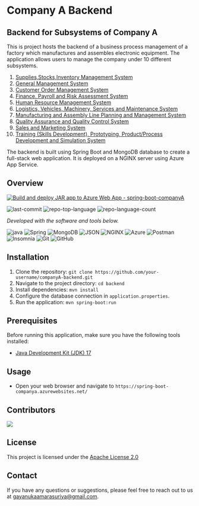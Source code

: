 # Company A Backend

## Backend for Subsystems of Company A

This is project hosts the backend of a business process management of a factory which manufactures and assembles electronic equipment. The application allows users to manage the company under 10 different subsystems.

<ol>
  <li><a href ='https://github.com/Gayanukaa/companyA-backend/tree/main/backend/src/main/java/com/companyA/backend/InventoryManagementSystem'>Supplies,Stocks,Inventory Management System</a></li>
  <li><a href ='https://github.com/Gayanukaa/companyA-backend/tree/main/backend/src/main/java/com/companyA/backend/GeneralManagementSystem'>General Management System</a></li>
  <li><a href ='https://github.com/Gayanukaa/companyA-backend/tree/main/backend/src/main/java/com/companyA/backend/CustomerOrderSystem'>Customer Order Management System</a></li>
  <li><a href ='https://github.com/Gayanukaa/companyA-backend/tree/main/backend/src/main/java/com/companyA/backend/FinanceSystem'>Finance, Payroll and Risk Assessment System</a></li>
  <li><a href ='https://github.com/Gayanukaa/companyA-backend/tree/main/backend/src/main/java/com/companyA/backend/HumanResourceSystem'>Human Resource Management System</a></li>
  <li><a href ='https://github.com/Gayanukaa/companyA-backend/tree/main/backend/src/main/java/com/companyA/backend/LogisticsAndMaintenanceSystem'>Logistics, Vehicles, Machinery, Services and Maintenance System</a></li>
  <li><a href ='https://github.com/Gayanukaa/companyA-backend/tree/main/backend/src/main/java/com/companyA/backend/ManufacturingSystem'>Manufacturing and Assembly Line Planning and Management System</a></li>
  <li><a href ='https://github.com/Gayanukaa/companyA-backend/tree/main/backend/src/main/java/com/companyA/backend/QualityAssuaranceSystem'>Quality Assurance and Quality Control System</a></li>
  <li><a href ='https://github.com/Gayanukaa/companyA-backend/tree/main/backend/src/main/java/com/companyA/backend/SalesSystem'>Sales and Marketing System</a></li>
  <li><a href ='https://github.com/Gayanukaa/companyA-backend/tree/main/backend/src/main/java/com/companyA/backend/TrainingAndDevelopmentSystem'>Training (Skills Development), Prototyping, Product/Process Development and Simulation System</a></li>
</ol>

The backend is built using Spring Boot and MongoDB database to create a full-stack web application. It is deployed on a NGINX server using Azure App Service.

## Overview

[![Build and deploy JAR app to Azure Web App - spring-boot-companyA](https://github.com/Gayanukaa/companyA-backend/actions/workflows/dev_spring-boot-companya.yml/badge.svg?branch=dev)](https://github.com/Gayanukaa/companyA-backend/actions/workflows/dev_spring-boot-companya.yml)
<p>
 <img src="https://img.shields.io/github/last-commit/Gayanukaa/companyA-backend?style=flat&logo=git&logoColor=white&color=0080ff" alt="last-commit">
 <img src="https://img.shields.io/github/languages/top/Gayanukaa/companyA-backend?style=flat&color=0080ff" alt="repo-top-language">
 <img src="https://img.shields.io/github/languages/count/Gayanukaa/companyA-backend?style=flat&color=0080ff" alt="repo-language-count">
<p>
<p>
  <em>Developed with the software and tools below.</em>
</p>
<p>
 <img src="https://img.shields.io/badge/java-%23ED8B00.svg?style=flat&logo=openjdk&logoColor=white" alt="java">
 <img src="https://img.shields.io/badge/Spring-6DB33F.svg?style=flat&logo=Spring&logoColor=white" alt="Spring">
 <img src="https://img.shields.io/badge/MongoDB-47A248.svg?style=flat&logo=MongoDB&logoColor=white" alt="MongoDB">
 <img src="https://img.shields.io/badge/JSON-000000.svg?style=flat&logo=JSON&logoColor=white" alt="JSON">
 <img src="https://img.shields.io/badge/nginx-%23009639.svg?logo=nginx&logoColor=white" ALT="NGINX">
 <img src="https://img.shields.io/badge/azure-%230072C6.svg?logo=azure-devops&logoColor=white" ALT="Azure">
  <img src="https://img.shields.io/badge/Postman-FF6C37?logo=postman&logoColor=white" ALT="Postman">
  <img src="https://img.shields.io/badge/Insomnia-black?logo=insomnia&logoColor=white&color=330066" ALT="Insomnia">
  <img src="https://img.shields.io/badge/git-F05032?logo=git&logoColor=FFFFFF" ALT="Git">
  <img src="https://img.shields.io/badge/github-181717?logo=github&logoColor=FFFFFF" ALT="GitHub">

## Installation

1. Clone the repository: `git clone https://github.com/your-username/companyA-backend.git`
2. Navigate to the project directory: `cd backend`
3. Install dependencies: `mvn install`
4. Configure the database connection in `application.properties`.
5. Run the application: `mvn spring-boot:run`

## Prerequisites

Before running this application, make sure you have the following tools installed:

- [Java Development Kit (JDK) 17](https://www.oracle.com/java/technologies/downloads/#java17)

## Usage

- Open your web browser and navigate to `https://spring-boot-companya.azurewebsites.net/`

## Contributors

<a href="https://github.com/Gayanukaa/companyA-backend/graphs/contributors">
  <img src="https://contrib.rocks/image?repo=Gayanukaa/companyA-backend" />
</a>

## License

This project is licensed under the [Apache License 2.0](https://choosealicense.com/licenses/apache-2.0/)

## Contact

If you have any questions or suggestions, please feel free to reach out to us at [gayanukaamarasuriya@gmail.com](mailto:gayanukaamarasuriya@gmail.com).


